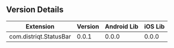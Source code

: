 ## Version Details

| Extension | Version | Android Lib | iOS Lib |
| --- | --- | --- | --- |
| com.distriqt.StatusBar | 0.0.1 | 0.0.0 | 0.0.0 |
